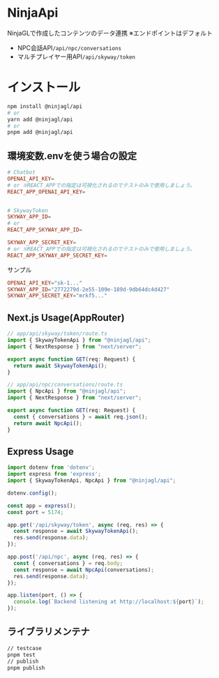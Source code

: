 # NinjaApi

NinjaGLで作成したコンテンツのデータ連携
※エンドポイントはデフォルト
- NPC会話API```/api/npc/conversations```
- マルチプレイヤー用API```/api/skyway/token```

# インストール

```bash
npm install @ninjagl/api
# or
yarn add @ninjagl/api
# or
pnpm add @ninjagl/api
```

## 環境変数.envを使う場合の設定

```conf
# Chatbot
OPENAI_API_KEY=
# or ※REACT_APPでの指定は可視化されるのでテストのみで使用しましょう。
REACT_APP_OPENAI_API_KEY=


# SkywayToken
SKYWAY_APP_ID=
# or
REACT_APP_SKYWAY_APP_ID=

SKYWAY_APP_SECRET_KEY=
# or ※REACT_APPでの指定は可視化されるのでテストのみで使用しましょう。
REACT_APP_SKYWAY_APP_SECRET_KEY=
```

サンプル
```conf
OPENAI_API_KEY="sk-1..."
SKYWAY_APP_ID="2772279d-2e55-109e-189d-9db64dc4d427"
SKYWAY_APP_SECRET_KEY="mrkf5..."
```

## Next.js Usage(AppRouter)
```ts
// app/api/skyway/token/route.ts
import { SkywayTokenApi } from "@ninjagl/api";
import { NextResponse } from "next/server";

export async function GET(req: Request) {
  return await SkywayTokenApi();
}
```

```ts
// app/api/npc/conversations/route.ts
import { NpcApi } from "@ninjagl/api";
import { NextResponse } from "next/server";

export async function GET(req: Request) {
  const { conversations } = await req.json();
  return await NpcApi();
}
```

## Express Usage
```js
import dotenv from 'dotenv';
import express from 'express';
import { SkywayTokenApi, NpcApi } from "@ninjagl/api";

dotenv.config();

const app = express();
const port = 5174;

app.get('/api/skyway/token', async (req, res) => {
  const response = await SkywayTokenApi();
  res.send(response.data);
});

app.post('/api/npc', async (req, res) => {
  const { conversations } = req.body;
  const response = await NpcApi(conversations);
  res.send(response.data);
});

app.listen(port, () => {
  console.log(`Backend listening at http://localhost:${port}`);
});
```

## ライブラリメンテナ
```bash
// testcase
pnpm test
// publish
pnpm publish
```